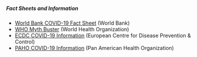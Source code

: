 
##### Fact Sheets and Information #####

* [World Bank COVID-19 Fact Sheet][wb1] (World Bank)
* [WHO Myth Buster][who3] (World Health Organization)
* [ECDC COVID-19 Information][ecdc1] (European Centre for Disease Prevention & Control)
* [PAHO COVID-19 Information][paho1] (Pan American Health Organization)

[wb1]: https://www.worldbank.org/en/news/factsheet/2020/02/11/how-the-world-bank-group-is-helping-countries-with-covid-19-coronavirus
[who3]: https://www.who.int/emergencies/diseases/novel-coronavirus-2019/advice-for-public/myth-busters
[ecdc1]: https://www.ecdc.europa.eu/en/novel-coronavirus-china
[paho1]: https://www.paho.org/hq/index.php?option=com_content&view=article&id=15696:coronavirus&Itemid=4206&lang=en
